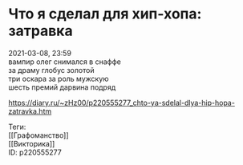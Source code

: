 Что я сделал для хип-хопа: затравка
====================================

   
 2021-03-08, 23:59   
  вампир олег снимался в снаффе   
 за драму глобус золотой   
 три оскара за роль мужскую   
 шесть премий дарвина подряд   
    
 <https://diary.ru/~zHz00/p220555277_chto-ya-sdelal-dlya-hip-hopa-zatravka.htm>   
   
 Теги:   
 [[Графоманство]]   
 [[Викторика]]   
 ID: p220555277
